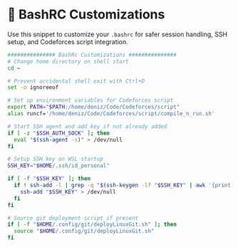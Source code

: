 # 🧩 BashRC Customizations

Use this snippet to customize your `.bashrc` for safer session handling, SSH setup, and Codeforces script integration.

```bash
############### BashRc Customizations ###############
# Change home directory on shell start
cd ~

# Prevent accidental shell exit with Ctrl+D
set -o ignoreeof

# Set up environment variables for Codeforces script
export PATH="$PATH:/home/deniz/Code/Codeforces/script"
alias runcf='/home/deniz/Code/Codeforces/script/compile_n_run.sh'

# Start SSH agent and add key if not already added
if [ -z "$SSH_AUTH_SOCK" ]; then
  eval "$(ssh-agent -s)" > /dev/null
fi

# Setup SSH key on WSL startup
SSH_KEY="$HOME/.ssh/id_personal"

if [ -f "$SSH_KEY" ]; then
  if ! ssh-add -l | grep -q "$(ssh-keygen -lf "$SSH_KEY" | awk '{print $2}')"; then
    ssh-add "$SSH_KEY" > /dev/null
  fi
fi

# Source git deployment script if present
if [ -f "$HOME/.config/git/deployLinuxGit.sh" ]; then
  source "$HOME/.config/git/deployLinuxGit.sh"
fi
